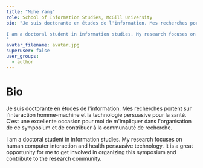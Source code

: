 ```yaml
---
title: "Muhe Yang"
role: School of Information Studies, McGill University
bio: "Je suis doctorante en études de l'information. Mes recherches portent sur l'interaction homme-machine et la technologie persuasive pour la santé. C’est une excellente occasion pour moi de m'impliquer dans l'organisation de ce symposium et de contribuer à la communauté de recherche. 

I am a doctoral student in information studies. My research focuses on human computer interaction and health persuasive technology. It is a great opportunity for me to get involved in organizing this symposium and contribute to the research community.
"
avatar_filename: avatar.jpg
superuser: false
user_groups:
  - author
---
```


# Bio
Je suis doctorante en études de l'information. Mes recherches portent sur l'interaction homme-machine et la technologie persuasive pour la santé. C’est une excellente occasion pour moi de m'impliquer dans l'organisation de ce symposium et de contribuer à la communauté de recherche. 

I am a doctoral student in information studies. My research focuses on human computer interaction and health persuasive technology. It is a great opportunity for me to get involved in organizing this symposium and contribute to the research community.
